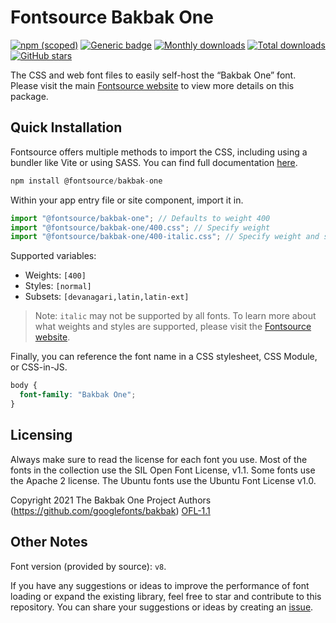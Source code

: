 # Fontsource Bakbak One

[![npm (scoped)](https://img.shields.io/npm/v/@fontsource/bakbak-one?color=brightgreen)](https://www.npmjs.com/package/@fontsource/bakbak-one) [![Generic badge](https://img.shields.io/badge/fontsource-passing-brightgreen)](https://github.com/fontsource/fontsource) [![Monthly downloads](https://badgen.net/npm/dm/@fontsource/bakbak-one)](https://github.com/fontsource/fontsource) [![Total downloads](https://badgen.net/npm/dt/@fontsource/bakbak-one)](https://github.com/fontsource/fontsource) [![GitHub stars](https://img.shields.io/github/stars/fontsource/fontsource.svg?style=social&label=Star)](https://github.com/fontsource/fontsource/stargazers)

The CSS and web font files to easily self-host the “Bakbak One” font. Please visit the main [Fontsource website](https://fontsource.org/fonts/bakbak-one) to view more details on this package.

## Quick Installation

Fontsource offers multiple methods to import the CSS, including using a bundler like Vite or using SASS. You can find full documentation [here](https://fontsource.org/docs/getting-started/introduction).

```javascript
npm install @fontsource/bakbak-one
```

Within your app entry file or site component, import it in.

```javascript
import "@fontsource/bakbak-one"; // Defaults to weight 400
import "@fontsource/bakbak-one/400.css"; // Specify weight
import "@fontsource/bakbak-one/400-italic.css"; // Specify weight and style
```

Supported variables:
- Weights: `[400]`
- Styles: `[normal]`
- Subsets: `[devanagari,latin,latin-ext]`

> Note: `italic` may not be supported by all fonts. To learn more about what weights and styles are supported, please visit the [Fontsource website](https://fontsource.org/fonts/bakbak-one).

Finally, you can reference the font name in a CSS stylesheet, CSS Module, or CSS-in-JS.

```css
body {
  font-family: "Bakbak One";
}
```

## Licensing
Always make sure to read the license for each font you use. Most of the fonts in the collection use the SIL Open Font License, v1.1. Some fonts use the Apache 2 license. The Ubuntu fonts use the Ubuntu Font License v1.0.

Copyright 2021 The Bakbak One Project Authors (https://github.com/googlefonts/bakbak)
[OFL-1.1](http://scripts.sil.org/OFL)

## Other Notes
Font version (provided by source): `v8`.

If you have any suggestions or ideas to improve the performance of font loading or expand the existing library, feel free to star and contribute to this repository. You can share your suggestions or ideas by creating an [issue](https://github.com/fontsource/fontsource/issues).